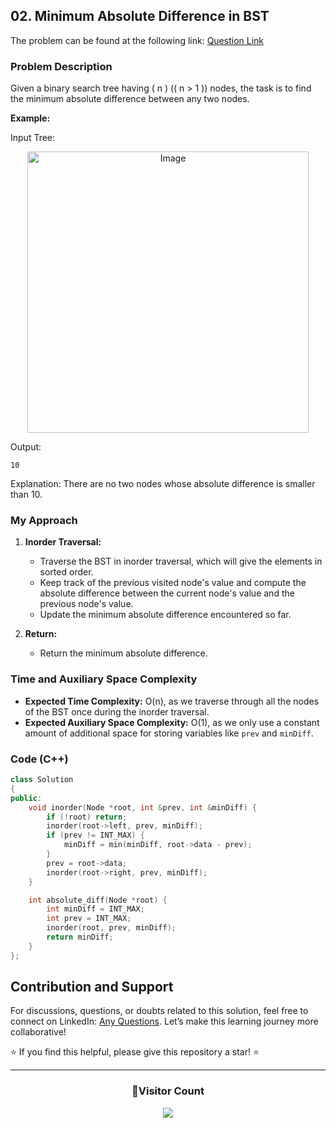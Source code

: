 ## 02. Minimum Absolute Difference in BST

The problem can be found at the following link: [Question Link](https://www.geeksforgeeks.org/problems/minimum-absolute-difference-in-bst-1665139652/1)

### Problem Description

Given a binary search tree having \( n \) (\( n > 1 \)) nodes, the task is to find the minimum absolute difference between any two nodes.

**Example:**

Input Tree:
<br/>

<p align="center">
<img src="https://github.com/Hunterdii/GeeksforGeeks-POTD/assets/124852522/67de4a06-fbb5-4513-b49f-6517d94104d2" alt="Image" width="450" />
</p>

Output:

```
10
```

Explanation:
There are no two nodes whose absolute difference is smaller than 10.

### My Approach

1. **Inorder Traversal:**

   - Traverse the BST in inorder traversal, which will give the elements in sorted order.
   - Keep track of the previous visited node's value and compute the absolute difference between the current node's value and the previous node's value.
   - Update the minimum absolute difference encountered so far.

2. **Return:**
   - Return the minimum absolute difference.

### Time and Auxiliary Space Complexity

- **Expected Time Complexity:** O(n), as we traverse through all the nodes of the BST once during the inorder traversal.
- **Expected Auxiliary Space Complexity:** O(1), as we only use a constant amount of additional space for storing variables like `prev` and `minDiff`.

### Code (C++)

```cpp
class Solution
{
public:
    void inorder(Node *root, int &prev, int &minDiff) {
        if (!root) return;
        inorder(root->left, prev, minDiff);
        if (prev != INT_MAX) {
            minDiff = min(minDiff, root->data - prev);
        }
        prev = root->data;
        inorder(root->right, prev, minDiff);
    }

    int absolute_diff(Node *root) {
        int minDiff = INT_MAX;
        int prev = INT_MAX;
        inorder(root, prev, minDiff);
        return minDiff;
    }
};
```

## Contribution and Support

For discussions, questions, or doubts related to this solution, feel free to connect on LinkedIn: [Any Questions](https://www.linkedin.com/in/patel-hetkumar-sandipbhai-8b110525a/). Let’s make this learning journey more collaborative!

⭐ If you find this helpful, please give this repository a star! ⭐

---

<div align="center">
  <h3><b>📍Visitor Count</b></h3>
</div>

<p align="center">
  <img src="https://profile-counter.glitch.me/Hunterdii/count.svg" />
</p>
